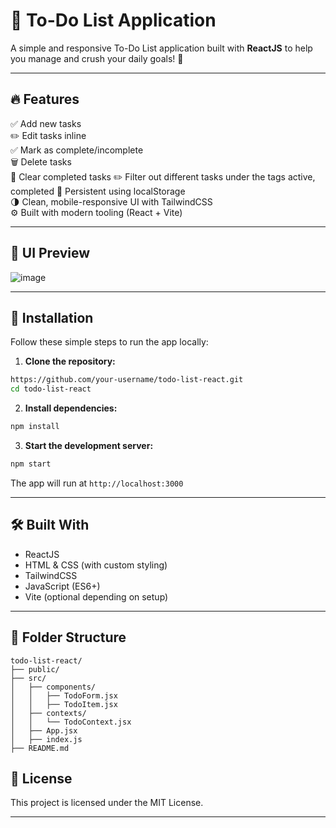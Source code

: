 # 📝 To-Do List Application

A simple and responsive To-Do List application built with **ReactJS** to help you manage and crush your daily goals! 💪

---

## 🔥 Features

✅ Add new tasks  
✏️ Edit tasks inline  
✅ Mark as complete/incomplete  
🗑️ Delete tasks  
🧹 Clear completed tasks
✏️ Filter out different tasks under the tags active, completed
💾 Persistent using localStorage  
🌗 Clean, mobile-responsive UI with TailwindCSS  
⚙️ Built with modern tooling (React + Vite)

---

## 📸 UI Preview
![image](https://github.com/user-attachments/assets/e114e96c-d967-4949-9a4a-2847064875b9)


---

## 🚀 Installation

Follow these simple steps to run the app locally:

1. **Clone the repository:**

```bash
https://github.com/your-username/todo-list-react.git
cd todo-list-react
```

2. **Install dependencies:**

```bash
npm install
```

3. **Start the development server:**

```bash
npm start
```

The app will run at `http://localhost:3000`

---

## 🛠️ Built With

* ReactJS
* HTML & CSS (with custom styling)
* TailwindCSS
* JavaScript (ES6+)
* Vite (optional depending on setup)

---

## 📂 Folder Structure

```
todo-list-react/
├── public/
├── src/
│   ├── components/
│   │   ├── TodoForm.jsx
│   │   ├── TodoItem.jsx
│   ├── contexts/
│   │   └── TodoContext.jsx
│   ├── App.jsx
│   ├── index.js
├── README.md
```



## 📜 License

This project is licensed under the MIT License.

---

